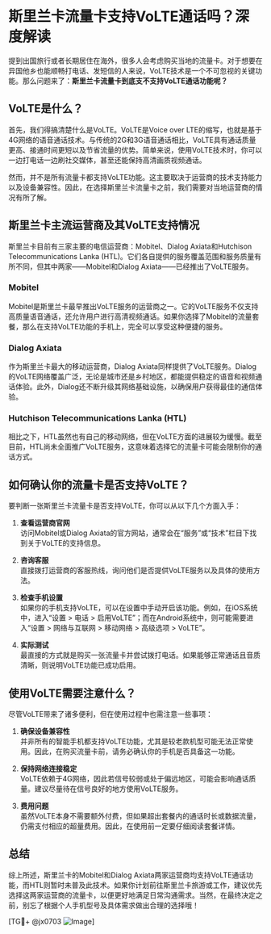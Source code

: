 # 斯里兰卡流量卡支持VoLTE通话吗？深度解读

提到出国旅行或者长期居住在海外，很多人会考虑购买当地的流量卡。对于想要在异国他乡也能顺畅打电话、发短信的人来说，VoLTE技术是一个不可忽视的关键功能。那么问题来了：**斯里兰卡流量卡到底支不支持VoLTE通话功能呢？**

## VoLTE是什么？

首先，我们得搞清楚什么是VoLTE。VoLTE是Voice over LTE的缩写，也就是基于4G网络的语音通话技术。与传统的2G和3G语音通话相比，VoLTE具有通话质量更高、接通时间更短以及节省流量的优势。简单来说，使用VoLTE技术时，你可以一边打电话一边刷社交媒体，甚至还能保持高清画质视频通话。

然而，并不是所有流量卡都支持VoLTE功能。这主要取决于运营商的技术支持能力以及设备兼容性。因此，在选择斯里兰卡流量卡之前，我们需要对当地运营商的情况有所了解。

## 斯里兰卡主流运营商及其VoLTE支持情况

斯里兰卡目前有三家主要的电信运营商：Mobitel、Dialog Axiata和Hutchison Telecommunications Lanka (HTL)。它们各自提供的服务覆盖范围和服务质量有所不同，但其中两家——Mobitel和Dialog Axiata——已经推出了VoLTE服务。

### Mobitel

Mobitel是斯里兰卡最早推出VoLTE服务的运营商之一。它的VoLTE服务不仅支持高质量语音通话，还允许用户进行高清视频通话。如果你选择了Mobitel的流量套餐，那么在支持VoLTE功能的手机上，完全可以享受这种便捷的服务。

### Dialog Axiata

作为斯里兰卡最大的移动运营商，Dialog Axiata同样提供了VoLTE服务。Dialog的VoLTE网络覆盖广泛，无论是城市还是乡村地区，都能提供稳定的语音和视频通话体验。此外，Dialog还不断升级其网络基础设施，以确保用户获得最佳的通信体验。

### Hutchison Telecommunications Lanka (HTL)

相比之下，HTL虽然也有自己的移动网络，但在VoLTE方面的进展较为缓慢。截至目前，HTL尚未全面推广VoLTE服务，这意味着选择它的流量卡可能会限制你的通话方式。

## 如何确认你的流量卡是否支持VoLTE？

要判断一张斯里兰卡流量卡是否支持VoLTE，你可以从以下几个方面入手：

1. **查看运营商官网**  
   访问Mobitel或Dialog Axiata的官方网站，通常会在“服务”或“技术”栏目下找到关于VoLTE的支持信息。

2. **咨询客服**  
   直接拨打运营商的客服热线，询问他们是否提供VoLTE服务以及具体的使用方法。

3. **检查手机设置**  
   如果你的手机支持VoLTE，可以在设置中手动开启该功能。例如，在iOS系统中，进入“设置 > 电话 > 启用VoLTE”；而在Android系统中，则可能需要进入“设置 > 网络与互联网 > 移动网络 > 高级选项 > VoLTE”。

4. **实际测试**  
   最直接的方式就是购买一张流量卡并尝试拨打电话。如果能够正常通话且音质清晰，则说明VoLTE功能已成功启用。

## 使用VoLTE需要注意什么？

尽管VoLTE带来了诸多便利，但在使用过程中也需注意一些事项：

1. **确保设备兼容性**  
   并非所有的智能手机都支持VoLTE功能，尤其是较老款机型可能无法正常使用。因此，在购买流量卡前，请务必确认你的手机是否具备这一功能。

2. **保持网络连接稳定**  
   VoLTE依赖于4G网络，因此若信号较弱或处于偏远地区，可能会影响通话质量。建议尽量待在信号良好的地方使用VoLTE服务。

3. **费用问题**  
   虽然VoLTE本身不需要额外付费，但如果超出套餐内的通话时长或数据流量，仍需支付相应的超量费用。因此，在使用前一定要仔细阅读套餐详情。

## 总结

综上所述，斯里兰卡的Mobitel和Dialog Axiata两家运营商均支持VoLTE通话功能，而HTL则暂时未普及此技术。如果你计划前往斯里兰卡旅游或工作，建议优先选择这两家运营商的流量卡，以便更好地满足日常沟通需求。当然，在最终决定之前，别忘了根据个人手机型号及具体需求做出合理的选择哦！

[TG💪+ @jx0703 ![Image](https://github.com/user-attachments/assets/dbca1d08-cadb-493c-b0ec-ad6f7a83f270)]